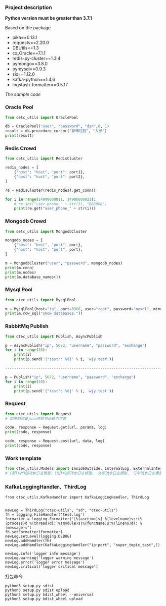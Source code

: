 ### Project description

**Python version must be greater than 3.7.1**

Based on the package

- pika==0.13.1
- requests==2.20.0
- DBUtils==1.3
- cx_Oracle==7.1.1
- redis-py-cluster==1.3.4
- pymongo==3.8.0
- pymysql==0.9.3
- six==1.12.0
- kafka-python==1.4.6
- logstash-formatter==0.5.17


*The sample code*
### Oracle Pool
```python
from cetc_utils import OraclePool

db = OraclePool("user", "password", "dsn",0, 1)
result = db.procedure_cursor("存储过程", "入参")
print(result)
```
### Redis Crowd
```python
from cetc_utils import RedisCluster

redis_nodes = [
    {"host": "host", "port": port1},
    {"host": "host", "port": port2},
]

re = RedisCluster(redis_nodes).get_conn()

for i in range(14900000011, 14900000021):
    # re.set("user_phone_" + str(i), "888888")
    print(re.get("user_phone_" + str(i)))
```
### Mongodb Crowd
```python
from cetc_utils import MongodbCluster

mongodb_nodes = [
    {"host": "host", "port": port},
    {"host": "host", "port": port},
]

m = MongodbCluster("user", "password", mongodb_nodes)
print(m.conn)
print(m.nodes)
print(m.database_names())
```
### Mysql Pool
```python
from ctec_utils import MysqlPool

m = MysqlPool(host="ip", port=3306, user="root", password="mysql", mincached=0, maxcached=1, db="s3")
print(m.row_sql("show databases;"))
```
### RabbitMq Publish
```python
from ctec_utils import Publish, AsyncPublish

p = AsyncPublish("ip", 5672, "username", "password", "exchange")
for i in range(10):
    print(i)
    print(p.send('{"test": %d}' % i, 'wjy.test'))

---------------------------------------------------------------------------------

p = Publish("ip", 5672, "username", "password", "exchange")
for i in range(10):
    print(i)
    print(p.send('{"test": %d}' % i, 'wjy.test'))
```
### Request
```python
from ctec_utils import Request
# 如果响应是json格式自动转为字典

code, response = Request.get(url, params, log)
print(code, response)

code, response = Request.post(url, data, log)
print(code, response)
```
### Work template
```python
from ctec_utils.Models import InsideOutside, InternalLog, ExternalInterfaceLoggingEvent, OrderJournalEvent, IssueJobJournal
# (新)内外部流水日志模型、(旧)内部流水日志模型、 外部流水日志模型、 订单流水日志模型、 业务层流水日志模型
```
### KafkaLoggingHandler、ThirdLog
```
from ctec_utils.KafkaHandler import KafkaLoggingHandler, ThirdLog


newLog = ThirdLog("ctec-utils", "sd", "ctec-utils")
fh = logging.FileHandler('test.log')
formatter = logging.Formatter("[%(asctime)s] %(levelname)s::(%(process)d %(thread)d)::%(module)s(%(funcName)s:%(lineno)d): %(message)s")
fh.setFormatter(formatter)
newLog.setLevel(logging.DEBUG)
newLog.addHandler(fh)
newLog.addHandler(KafkaLoggingHandler("ip:port", "super_topic_test",))

newLog.info('logger info message')
newLog.warning('logger warning message')
newLog.error('logger error message')
newLog.critical('logger critical message')

```

打包命令

    python3 setup.py sdist
    python3 setup.py sdist upload
    python3 setup.py bdist_wheel --universal
    python3 setup.py bdist_wheel upload
